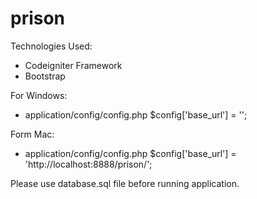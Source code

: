 # prison

Technologies Used:
- Codeigniter Framework
- Bootstrap

For Windows:
- application/config/config.php
$config['base_url'] = '';

Form Mac:
- application/config/config.php
$config['base_url'] = 'http://localhost:8888/prison/';

Please use database.sql file before running application.
